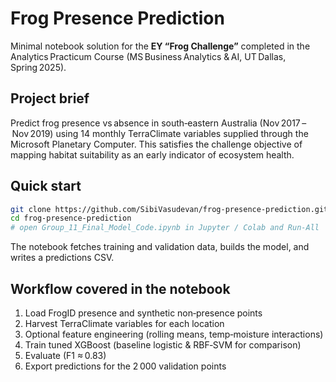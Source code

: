 # Frog Presence Prediction

Minimal notebook solution for the **EY “Frog Challenge”** completed in the Analytics Practicum Course (MS Business Analytics & AI, UT Dallas, Spring 2025).

## Project brief

Predict frog presence vs absence in south‑eastern Australia (Nov 2017 – Nov 2019) using 14 monthly TerraClimate variables supplied through the Microsoft Planetary Computer. This satisfies the challenge objective of mapping habitat suitability as an early indicator of ecosystem health.

## Quick start

```bash
git clone https://github.com/SibiVasudevan/frog-presence-prediction.git
cd frog-presence-prediction
# open Group_11_Final_Model_Code.ipynb in Jupyter / Colab and Run‑All
```

The notebook fetches training and validation data, builds the model, and writes a predictions CSV.

## Workflow covered in the notebook

1. Load FrogID presence and synthetic non‑presence points
2. Harvest TerraClimate variables for each location
3. Optional feature engineering (rolling means, temp‑moisture interactions)
4. Train tuned XGBoost (baseline logistic & RBF‑SVM for comparison)
5. Evaluate (F1 ≈ 0.83)
6. Export predictions for the 2 000 validation points

